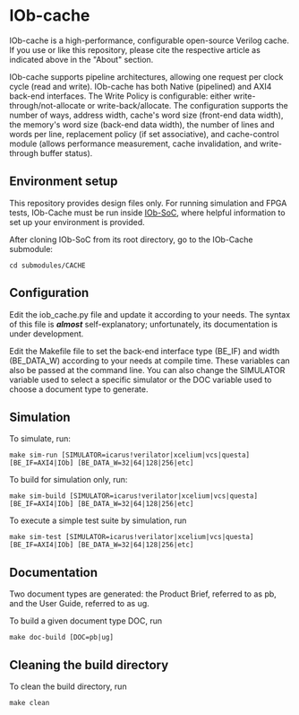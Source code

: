 <!--
SPDX-FileCopyrightText: 2024 IObundle

SPDX-License-Identifier: MIT
-->

# IOb-cache

IOb-cache is a high-performance, configurable open-source Verilog cache. If you use or like this repository, please cite the respective article as indicated above in the "About" section.

IOb-cache supports pipeline architectures, allowing one request per clock cycle (read and write). 
IOb-cache has both Native (pipelined) and AXI4 back-end interfaces.
The Write Policy is configurable: either write-through/not-allocate or write-back/allocate.
The configuration supports the number of ways, address width, cache's word size (front-end data width), the memory's word size (back-end data width), the number of lines and words per line, replacement policy (if set associative), and cache-control module (allows performance measurement, cache invalidation, and write-through buffer status).

## Environment setup

This repository provides design files only. For running simulation and FPGA tests, IOb-Cache must be run inside [IOb-SoC](https://github.com/IObundle/iob-soc), where helpful information to set up your environment is provided.


After cloning IOb-SoC from its root directory, go to the IOb-Cache submodule:
```
cd submodules/CACHE
```

## Configuration

Edit the iob_cache.py file and update it according to your needs. The syntax of this file is ***almost*** self-explanatory; unfortunately, its documentation is under development.

Edit the Makefile file to set the back-end interface type (BE_IF) and width (BE_DATA_W) according to your needs at compile time. These variables can also be passed at the command line.
You can also change the SIMULATOR variable used to select a specific simulator or the DOC variable used to choose a document type to generate.

## Simulation
To simulate, run:
```
make sim-run [SIMULATOR=icarus!verilator|xcelium|vcs|questa] [BE_IF=AXI4|IOb] [BE_DATA_W=32|64|128|256|etc]
```

To build for simulation only, run:
```
make sim-build [SIMULATOR=icarus!verilator|xcelium|vcs|questa] [BE_IF=AXI4|IOb] [BE_DATA_W=32|64|128|256|etc] 
```
To execute a simple test suite by simulation, run 
``` 
make sim-test [SIMULATOR=icarus!verilator|xcelium|vcs|questa] [BE_IF=AXI4|IOb] [BE_DATA_W=32|64|128|256|etc]
```

## Documentation

Two document types are generated: the Product Brief, referred to as pb, and the User Guide, referred to as ug. 

To build a given document type DOC, run
```
make doc-build [DOC=pb|ug]
```


## Cleaning the build directory
To clean the build directory, run
```
make clean
```
